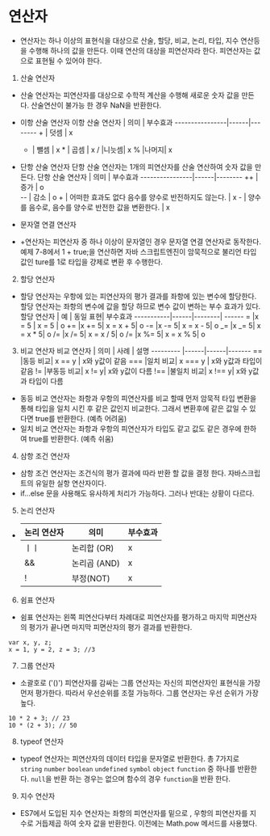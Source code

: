 # 연산자

- 연산자는 하나 이상의 표현식을 대상으로 산술, 할당, 비교, 논리, 타입, 지수 연산등을 수행해 하나의 값을 만든다.
  이때 연산의 대상을 피연산자라 한다. 피연산자는 값으로 표현될 수 있어야 한다.

1. 산술 연산자

- 산술 연산자는 피연산자를 대상으로 수학적 계산을 수행해 새로운 숫자 값을 만든다. 산술연산이 불가능 한 경우 NaN을 반환한다.
- 이항 산술 연산자
  이항 산술 연산자 | 의미 | 부수효과
  ----------------|------|-------- + | 덧셈 | x
  - | 뺄셈 | x \* | 곱셈 | x
    / |니늣셈| x
    % |나머지| x
- 단항 산술 연산자
  단항 산술 연산자는 1개의 피연산자를 산술 연산하여 숫자 값을 만든다.
  단항 산술 연산자 | 의미 | 부수효과
  ----------------|------|--------
  ++ | 증가 | o  
   -- | 감소 | o + | 어떠한 효과도 없다 음수를 양수로 반전하지도 않는다. | x - | 양수를 음수로, 음수를 양수로 반전한 값을 변환한다. | x

- 문자열 연결 연산자
- +연산자는 피연산자 중 하나 이상이 문자열인 경우 문자열 연결 연산자로 동작한다.
  예제 7-8에서 1 + true;을 연산하면 자바 스크립트엔진이 암묵적으로 불리언 타입 값인 ture를 1로 타입을 걍제로 변환 후 수행한다.

2. 할당 연산자

- 할당 연산자는 우항에 있는 피연산자의 평가 결과를 좌항에 있는 변수에 할당한다. 할당 연산자는 좌항의 변수에 값을 할당 하므로 변수 값이 변하는 부수 효과가 있다.
  할당 연산자 | 예 | 동일 표현| 부수효과
  -----------|------|--------| ------
  = |x = 5 | x = 5 | o
  += |x += 5| x = x + 5| o
  -= |x -= 5| x = x - 5| o
  _= |x _= 5| x = x \* 5| o
  /= |x /= 5| x = x / 5| o
  /= |x %= 5| x = x % 5| o

3. 비교 연산자
   비교 연산자 | 의미 | 사례 | 설명
   --------- |------|------|-------
   == |동등 비교| x == y | x와 y값이 같음
   === |일치 비교| x === y | x와 y값과 타입이 같음
   != |부동등 비교| x != y| x와 y값이 다름
   !== |불일치 비교| x !== y| x와 y값과 타입이 다름

- 동등 비교 연산자는 좌항과 우항의 피연산자를 비교 할때 먼저 암묵적 타입 변환을 통해 타입을 일치 시킨 후 같은 값인지 비교한다.
  그래서 변환후에 같은 값일 수 있다면 true를 반환한다. (예측 어려움)
- 일치 비교 연산자는 좌항과 우항의 피연산자가 타입도 같고 값도 같은 경우에 한하여 true를 반환한다. (예측 쉬움)

4. 삼항 조건 연산자

- 삼항 조건 연산자는 조건식의 평가 결과에 따라 반환 할 값을 결정 한다. 자바스크립트의 유일한 실항 연산자이다.
- if...else 문을 사용해도 유사하게 처리가 가능하다. 그러나 반대는 상황이 다르다.

5. 논리 연산자

- | 논리 연산자 | 의미         | 부수효과 |
  | ----------- | ------------ | -------- |
  | ㅣㅣ        | 논리합 (OR)  | x        |
  | &&          | 논리곱 (AND) | x        |
  | !           | 부정(NOT)    | x        |

6. 쉼표 연산자

- 쉼표 연산자는 왼쪽 피연산다부터 차례대로 피연산자를 평가하고 마지막 피면산자의 평가가 끝나면 마지막 피면산자의 평가 결과를 반환한다.

```
var x, y, z;
x = 1, y = 2, z = 3; //3
```

7. 그룹 연산자

- 소괄호로 ('()') 피연산자를 감싸는 그룹 연산자는 자신의 피연산자인 표현식을 가장 먼저 평가한다.
  따라서 우선순위를 조절 가능하다. 그룹 연산자는 우선 순위가 가장 높다.

```
10 * 2 + 3; // 23
10 * (2 + 3); // 50
```

8. typeof 연산자

- typeof 연산자는 피연산자의 데이터 타입을 문자열로 반환한다.
  총 7가지로 `string` `number` `boolean` `undefined` `symbol` `object` `function` 중 하나를 반환한다.
  `null`을 반환 하는 경우는 없으며 함수의 경우 `function`을 반환 한다.

9. 지수 연산자

- ES7에서 도입된 지수 연산자는 좌항의 피연산자를 밑으로 , 우항의 피연산자를 지수로 거듭제곱 하여 숫자 값을 반환한다.
  이전에는 Math.pow 메서드를 사용했다.
